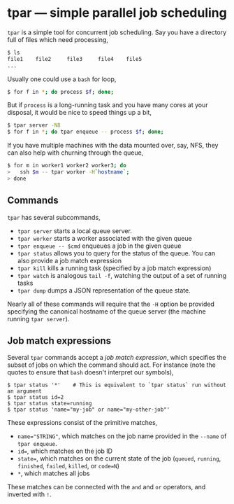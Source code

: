 # tpar — simple parallel job scheduling

`tpar` is a simple tool for concurrent job scheduling. Say you have a
directory full of files which need processing,

```bash
$ ls
file1    file2     file3     file4    file5
...
```

Usually one could use a `bash` for loop,

```bash
$ for f in *; do process $f; done;
```

But if `process` is a long-running task and you have many cores at
your disposal, it would be nice to speed things up a bit,

```bash
$ tpar server -N8
$ for f in *; do tpar enqueue -- process $f; done;
```

If you have multiple machines with the data mounted over, say, NFS, they can
also help with churning through the queue,

```bash
$ for m in worker1 worker2 worker3; do
>   ssh $m -- tpar worker -H`hostname`;
> done
```

## Commands

`tpar` has several subcommands,

  * `tpar server` starts a local queue server.
  * `tpar worker` starts a worker associated with
    the given queue
  * `tpar enqueue -- $cmd` enqueues a job in the given queue
  * `tpar status` allows you to query for the status of the queue. You can also provide a job match expression 
  * `tpar kill` kills a running task (specified by a job match expression)
  * `tpar watch` is analogous `tail -f`, watching the output of a set of running tasks
  * `tpar dump` dumps a JSON representation of the queue state.

Nearly all of these commands will require that the `-H` option be provided
specifying the canonical hostname of the queue server (the machine running
`tpar server`).


## Job match expressions

Several `tpar` commands accept a *job match expression*, which specifies the
subset of jobs on which the command should act. For instance (note the quotes to
ensure that `bash` doesn't interpret our symbols),

```
$ tpar status '*'    # This is equivalent to `tpar status` run without an argument
$ tpar status id=2
$ tpar status state=running
$ tpar status 'name="my-job" or name="my-other-job"'
```

These expressions consist of the primitive matches,
 * `name="STRING"`, which matches on the job name provided in the `--name` of
   `tpar enqueue`.
 * `id=`, which matches on the job ID
 * `state=`, which matches on the current state of the job (`queued`, `running`,
   `finished`, `failed`, `killed`, or `code=N`)
 * `*`, which matches all jobs
 
These matches can be connected with the `and` and `or` operators, and inverted
with `!`.
